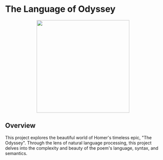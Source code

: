 # The Language of Odyssey

<div align=center>
  <img src='https://upload.wikimedia.org/wikipedia/commons/0/04/Villa_Romana_de_La_Olmeda_Mosaicos_romanos_001_Ulises.jpg' width=300>
</div>

## Overview
This project explores the beautiful world of Homer's timeless epic, "The Odyssey". Through the lens of natural language processing, this project delves into the complexity and beauty of the poem's language, syntax, and semantics.

